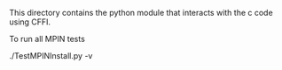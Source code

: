 This directory contains the python module that
interacts with the c code using CFFI.

To run all MPIN tests

./TestMPINInstall.py -v

